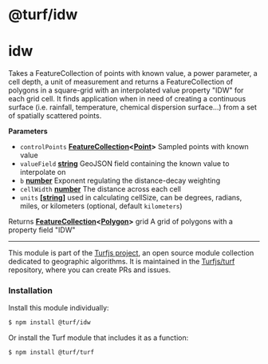 # @turf/idw

# idw

Takes a FeatureCollection of points with known value, a power parameter, a cell depth, a unit of measurement
and returns a FeatureCollection of polygons in a square-grid with an interpolated value property "IDW" for each grid cell.
It finds application when in need of creating a continuous surface (i.e. rainfall, temperature, chemical dispersion surface...)
from a set of spatially scattered points.

**Parameters**

-   `controlPoints` **[FeatureCollection](http://geojson.org/geojson-spec.html#feature-collection-objects)&lt;[Point](http://geojson.org/geojson-spec.html#point)>** Sampled points with known value
-   `valueField` **[string](https://developer.mozilla.org/en-US/docs/Web/JavaScript/Reference/Global_Objects/String)** GeoJSON field containing the known value to interpolate on
-   `b` **[number](https://developer.mozilla.org/en-US/docs/Web/JavaScript/Reference/Global_Objects/Number)** Exponent regulating the distance-decay weighting
-   `cellWidth` **[number](https://developer.mozilla.org/en-US/docs/Web/JavaScript/Reference/Global_Objects/Number)** The distance across each cell
-   `units` **\[[string](https://developer.mozilla.org/en-US/docs/Web/JavaScript/Reference/Global_Objects/String)]** used in calculating cellSize, can be degrees, radians, miles, or kilometers (optional, default `kilometers`)

Returns **[FeatureCollection](http://geojson.org/geojson-spec.html#feature-collection-objects)&lt;[Polygon](http://geojson.org/geojson-spec.html#polygon)>** grid A grid of polygons with a property field "IDW"

<!-- This file is automatically generated. Please don't edit it directly:
if you find an error, edit the source file (likely index.js), and re-run
./scripts/generate-readmes in the turf project. -->

---

This module is part of the [Turfjs project](http://turfjs.org/), an open source
module collection dedicated to geographic algorithms. It is maintained in the
[Turfjs/turf](https://github.com/Turfjs/turf) repository, where you can create
PRs and issues.

### Installation

Install this module individually:

```sh
$ npm install @turf/idw
```

Or install the Turf module that includes it as a function:

```sh
$ npm install @turf/turf
```
